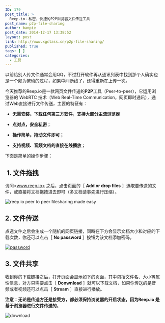 ```yaml
---
ID: 179
post_title: >
  Reep.io：私密、快捷的P2P浏览器文件传送工具
post_name: p2p-file-sharing
author: banpie
post_date: 2014-12-17 13:38:52
layout: post
link: http://www.xgclass.cn/p2p-file-sharing/
published: true
tags: [ ]
categories:
  - 工具
---
```

以前给别人传文件通常会用QQ，不过打开软件再从通讯列表中找到那个人确实也是一个颇为繁琐的过程，如果中间断线了，还得重新在上传一次。

今天推荐的Reep.io是一款网页文件传送的**P2P**工具（Peer-to-peer），它运用浏览器的 WebRTC 技术（Web Real-Time Communication，网页即时通讯），通过Web直接进行文件传送，主要的特征有：

*   **无需安装，下载任何第三方软件，支持大部分主流浏览器**

*   **点对点，安全私密**；

*   **操作简单，拖动文件即可**；

*   **支持视频、音频文档的直接在线播放**；

下面是简单的操作步骤：

##  1. 文件拖拽

访问<www.reep.io> 之后，点击页面的［ **Add or drop files** ］选取要传送的文件，或直接将文档拖拽进去即可（多文档请事先进行压缩）。

![reep.io   peer to peer filesharing made easy][1]

## 2\. 文件传送

点选文件之后会生成一个随机的网页链接，同時在下方会显示文档大小和对应的下载次数，你还可以点击［ **No password** ］按钮为该文档添加密码。

[![password][2]][3]

## 3\. 文件共享

收到你的下载链接之后，打开页面会显示如下的页面，其中包括文件名、大小等属性信息，对方只需要点击［ **Donwnload** ］就可以下载文档，如果你传送的是音频或者视频还可以点击［ **Stream** ］直接进行播放。

**注意：无论是传送方还是接受方，都必须保持浏览器的开启状态，因为Reep.io 是基于浏览器进行文件传送的**。

![download][4]

 [1]: http://www.xgclass.cn/wp-content/uploads/2018/11/reep.io-peer-to-peer-filesharing-made-easy-600x350.png
 [2]: http://7arnhx.com1.z0.glb.clouddn.com/wp-content/uploads/2015/01/password-600x259.png
 [3]: http://7arnhx.com1.z0.glb.clouddn.com/wp-content/uploads/2015/01/password.png
 [4]: http://7arnhx.com1.z0.glb.clouddn.com/wp-content/uploads/2015/01/download-600x286.png